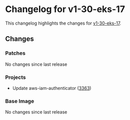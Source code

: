 # Changelog for v1-30-eks-17

This changelog highlights the changes for [v1-30-eks-17](https://github.com/aws/eks-distro/tree/v1-30-eks-17).

## Changes

### Patches
No changes since last release

### Projects
* Update aws-iam-authenticator ([3363](https://github.com/aws/eks-distro/pull/3363))

### Base Image
No changes since last release

